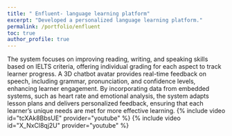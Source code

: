 ```yaml
---
title: " Enfluent- language learning platform"
excerpt: "Developed a personalized language learning platform."
permalink: /portfolio/enfluent
toc: true
author_profile: true
---
```

 
The system focuses on improving reading, writing, and speaking skills based on IELTS criteria, offering individual grading for each aspect to track learner progress. A 3D chatbot avatar provides real-time feedback on speech, including grammar, pronunciation, and confidence levels, enhancing learner engagement. By incorporating data from embedded systems, such as heart rate and emotional analysis, the system adapts lesson plans and delivers personalized feedback, ensuring that each learner’s unique needs are met for more effective learning.
{% include video id="tcXAk8BbsUE" provider="youtube" %}
{% include video id="X_NxCl8qj2U" provider="youtube" %}

